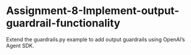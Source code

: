 # Assignment-8-Implement-output-guardrail-functionality
Extend the guardrails.py example to add output guardrails using OpenAI’s Agent SDK.
